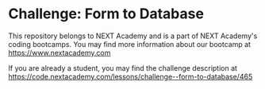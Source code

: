 # Challenge: Form to Database
 This repository belongs to NEXT Academy and is a part of NEXT Academy's coding bootcamps. You may find more information about our bootcamp at https://www.nextacademy.com

If you are already a student, you may find the challenge description at https://code.nextacademy.com/lessons/challenge--form-to-database/465